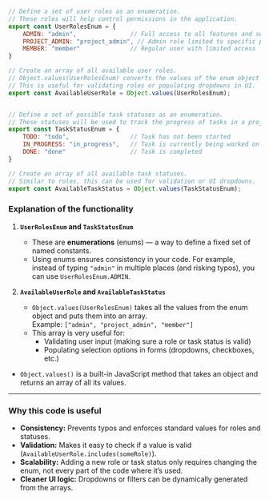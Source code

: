 ```js
// Define a set of user roles as an enumeration.
// These roles will help control permissions in the application.
export const UserRolesEnum = {
    ADMIN: "admin",               // Full access to all features and settings
    PROJECT_ADMIN: "project_admin", // Admin role limited to specific projects
    MEMBER: "member"              // Regular user with limited access
}

// Create an array of all available user roles.
// Object.values(UserRolesEnum) converts the values of the enum object into an array.
// This is useful for validating roles or populating dropdowns in UI.
export const AvailableUserRole = Object.values(UserRolesEnum);


// Define a set of possible task statuses as an enumeration.
// These statuses will be used to track the progress of tasks in a project.
export const TaskStatusEnum = {
    TODO: "todo",                 // Task has not been started
    IN_PROGRESS: "in_progress",   // Task is currently being worked on
    DONE: "done"                  // Task is completed
}

// Create an array of all available task statuses.
// Similar to roles, this can be used for validation or UI dropdowns.
export const AvailableTaskStatus = Object.values(TaskStatusEnum);
```

### Explanation of the functionality

1. **`UserRolesEnum` and `TaskStatusEnum`**

   - These are **enumerations** (enums) — a way to define a fixed set of named constants.
   - Using enums ensures consistency in your code. For example, instead of typing `"admin"` in multiple places (and risking typos), you can use `UserRolesEnum.ADMIN`.

2. **`AvailableUserRole` and `AvailableTaskStatus`**

   - `Object.values(UserRolesEnum)` takes all the values from the enum object and puts them into an array.  
     Example: `["admin", "project_admin", "member"]`
   - This array is very useful for:
     - Validating user input (making sure a role or task status is valid)
     - Populating selection options in forms (dropdowns, checkboxes, etc.)

- `Object.values()` is a built-in JavaScript method that takes an object and returns an array of all its values.     

---

### Why this code is useful

- **Consistency:** Prevents typos and enforces standard values for roles and statuses.
- **Validation:** Makes it easy to check if a value is valid (`AvailableUserRole.includes(someRole)`).
- **Scalability:** Adding a new role or task status only requires changing the enum, not every part of the code where it’s used.
- **Cleaner UI logic:** Dropdowns or filters can be dynamically generated from the arrays.
